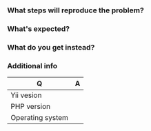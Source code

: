 ### What steps will reproduce the problem?

### What's expected?

### What do you get instead?


### Additional info

| Q                | A
| ---------------- | ---
| Yii vesion       |
| PHP version      |
| Operating system |
